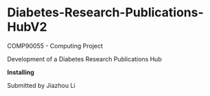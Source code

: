 # Diabetes-Research-Publications-HubV2

COMP90055 - Computing Project

Development of a Diabetes Research Publications Hub

<b>Installing</b>

Submitted by Jiazhou Li
